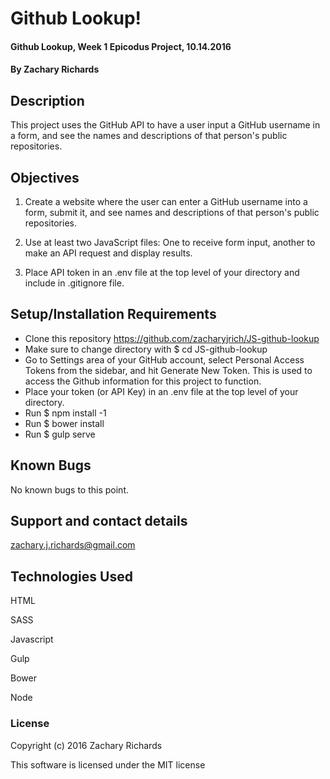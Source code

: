 # Github Lookup!

#### Github Lookup, Week 1 Epicodus Project, 10.14.2016

#### By Zachary Richards

## Description

This project uses the GitHub API to have a user input a GitHub username in a form, and see the names and descriptions of that person's public repositories.

## Objectives

1) Create a website where the user can enter a GitHub username into a form, submit it, and see names and descriptions of that person's public repositories.

2) Use at least two JavaScript files: One to receive form input, another to make an API request and display results.

3) Place API token in an .env file at the top level of your directory and include in .gitignore file.

## Setup/Installation Requirements

* Clone this repository https://github.com/zacharyjrich/JS-github-lookup
* Make sure to change directory with $ cd JS-github-lookup
* Go to Settings area of your GitHub account, select Personal Access Tokens from the sidebar, and hit Generate New Token. This is used to access the Github information for this project to function.
* Place your token (or API Key) in an .env file at the top level of your directory.
* Run $ npm install -1
* Run $ bower install
* Run $ gulp serve

## Known Bugs

No known bugs to this point.

## Support and contact details

zachary.j.richards@gmail.com

## Technologies Used

HTML

SASS

Javascript

Gulp

Bower

Node

### License

Copyright (c) 2016 Zachary Richards

This software is licensed under the MIT license
